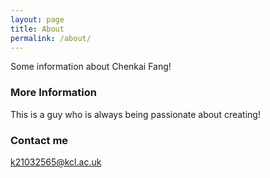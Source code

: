 ```yaml
---
layout: page
title: About
permalink: /about/
---
```


Some information about Chenkai Fang!

### More Information

This is a guy who is always being passionate about creating!

### Contact me

[k21032565@kcl.ac.uk](mailto:k21032565@kcl.ac.uk)